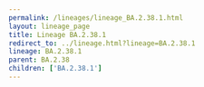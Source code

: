 ```yaml
---
permalink: /lineages/lineage_BA.2.38.1.html
layout: lineage_page
title: Lineage BA.2.38.1
redirect_to: ../lineage.html?lineage=BA.2.38.1
lineage: BA.2.38.1
parent: BA.2.38
children: ['BA.2.38.1']
---
```


